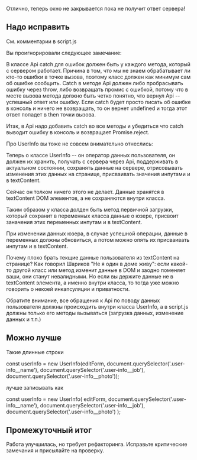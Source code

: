 Отлично, теперь окно не закрывается пока не получит ответ сервера!

Надо исправить
--------------

См. комментарии в  script.js

Вы проигнорировали следующее замечание:

В классе Api catch для ошибок должен быть у каждого метода, который с сервером работает. Причина в том,
что мы не знаем обрабатывает ли кто-то ошибки в точке вызова, поэтому класс должен как минимум сам об ошибке сообщить.
Catch в методе Api должен либо пробрасывать ошибку через throw, либо возвращать промис с ошибкой,
потому что в месте вызова метода должно быть четко понятно, что вернул Api -- успешный ответ или ошибку.
Если catch будет просто писать об ошибке в консоль и ничего не возвращать, то он вернет undefined и тогда этот ответ
попадет в then точки вызова.

Итак, в Api надо добавить catch во все методы и убедиться что catch выводит ошибку в консоль и
возвращает Promise.reject.


Про UserInfo вы тоже не совсем внимательно отнеслись:

Теперь о классе UserInfo -- он оператор данных пользователя, он должен их хранить, получать
с сервера через Api, поддерживать в актуальном состоянии, сохранять данные на сервере, отрисовывать
изменения этих данных на странице, присваивать значения инпутами и в textContent.

Сейчас он толком ничего этого не делает. Данные хранятся в textContent DOM элементов, а не 
сохраняются внутри класса.

Таким образом у класса долден быть метод первичной загрузки, который сохранит в переменных класса
данные о юзере, присвоит заначения этих переменных инпутам и в textContent.

При изменении данных юзера, в случае успешной операции, данные в переменных должны обновиться,
а потом можно опять их присваивать инпутам и в textContent.

Почему плохо брать текщие данные пользователя из textContent на странице? Как говорил
Шариков "Не я один в доме живу": если какой-то другой класс или метод изменит данные в DOM и заодно 
поменяет ваши, они станут невалидными. Но если вы держите данные не в textContent элемента,
а именно внутри класса, то тогда уже можно говорить о некоей инкапсуляции и приватности.

Обратите внимание, все обращения к Api по поводу данных пользователя должны происходить внутри
класса UserInfo, а в script.js должны только его методы вызываться (загрузка данных, изменение данных и т.п.)



Можно лучше
-----------

Такие длинные строки

const userInfo = new UserInfo(editForm, document.querySelector('.user-info__name'), document.querySelector('.user-info__job'), document.querySelector('.user-info__photo'));

лучше записывать как

const userInfo = new UserInfo(
                              editForm,
                              document.querySelector('.user-info__name'),
                              document.querySelector('.user-info__job'),
                              document.querySelector('.user-info__photo')
                              );


Промежуточный итог
------------------

Работа улучшилась, но требует рефакторинга. Исправьте критические замечания и присылайте на проверку.
